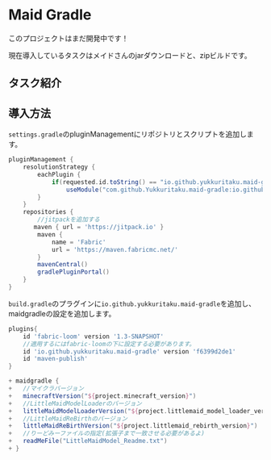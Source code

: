 # Maid Gradle
このプロジェクトはまだ開発中です！

現在導入しているタスクはメイドさんのjarダウンロードと、zipビルドです。

## タスク紹介


## 導入方法

`settings.gradle`のpluginManagementにリポジトリとスクリプトを追加します。 
```gradle
pluginManagement {
	resolutionStrategy {
		eachPlugin {
			if(requested.id.toString() == "io.github.yukkuritaku.maid-gradle")
				useModule("com.github.Yukkuritaku.maid-gradle:io.github.yukkuritaku.maid-gradle.gradle.plugin:使いたいバージョン")
		}
	}
	repositories {
	    //jitpackを追加する
       maven { url = 'https://jitpack.io' }
		maven {
			name = 'Fabric'
			url = 'https://maven.fabricmc.net/'
		}
		mavenCentral()
		gradlePluginPortal()
	}
}
```
`build.gradle`のプラグインに`io.github.yukkuritaku.maid-gradle`を追加し、maidgradleの設定を追加します。
```gradle
plugins{
	id 'fabric-loom' version '1.3-SNAPSHOT'
	//適用するにはfabric-loomの下に設定する必要があります。
	id 'io.github.yukkuritaku.maid-gradle' version 'f6399d2de1'
	id 'maven-publish'
}

+ maidgradle {
+	//マイクラバージョン
+	minecraftVersion("${project.minecraft_version}")
+	//LittleMaidModelLoaderのバージョン
+	littleMaidModelLoaderVersion("${project.littlemaid_model_loader_version}")
+	//LittleMaidReBirthのバージョン
+	littleMaidReBirthVersion("${project.littlemaid_rebirth_version}")
+	//りーどみーファイルの指定(拡張子まで一致させる必要があるよ)
+	readMeFile("LittleMaidModel_Readme.txt")
+ }
```

